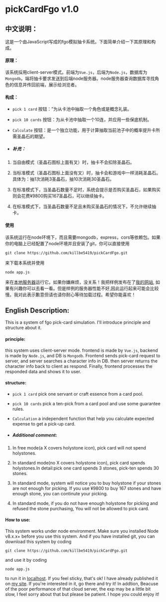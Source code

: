 # pickCardFgo v1.0


## 中文说明：

这是一个由JavaScript写成的fgo模拟抽卡系统。下面简单介绍一下其原理和构成。

#### 原理：

该系统採用client-server模式。前端为`Vue.js`，后端为`Node.js`，数据库为`Mongodb`。端将抽卡要求发送到后端node服务器。node服务器查询数据库寻找角色的信息并传回前端，展示给浏览者。

#### 构成：

- `pick 1 card` 按钮：”为从卡池中抽取一个角色或是概念礼装。

- `pick 10 cards` 按钮：为从卡池中抽取一个10连，并应用一些保底机制。

- `Calculate` 按钮：是一个独立功能，用于计算抽取当前池子中的概率提升卡所需圣晶石的期望。

- ##### 补充：

1. 当自由模式（圣晶石图标上面有叉）时，抽卡不会扣除圣晶石。

2. 当标准模式（圣晶石图标上面没有叉）时，抽卡会和游戏中一样消耗圣晶石。具体为：抽1次消耗3圣晶石，抽10次消耗30圣晶石。

3. 在标准模式下，当圣晶石数量不足时，系统会提示是否购买圣晶石，如果购买则会花费¥9800购买167圣晶石，可以继续抽卡。

4. 在标准模式下，当圣晶石数量不足且未购买圣晶石的情况下，不允许继续抽卡。

#### 使用
该系统运行在node环境下，而且需要mongodb，express，cors等依赖包。如果你的电脑上已经配置了node环境并且安装了git，你可以直接使用

`git clone https://github.com/killbe5419/pickCardFgo.git` 

来下载本系统并使用

`node app.js`

来在[本地服务器](http://localhost:8080)运行它。如果你嫌麻烦，没关系！我把样例发布在了[我的网站](http://net-labo.icu:8080), 如果有兴趣你可以去看一看。但是样例的服务器性能不好,因此运行起来可能会比较慢。我对此表示歉意但请也请你耐心等待加载过程。希望你能喜欢！


## English Description:
This is a system of fgo pick-card simulation. I'll introduce principle and structure about it.

#### principle:
this system uses client-server mode. frontend is made by `Vue.js`, backend is made by `Node.js`, and DB is `Mongodb`. Frontend sends pick-card request to server, and server searches a character info in DB. then server returns the character info back to client as respond. Finally, frontend processes the responded data and shows it to user.

#### structure:

- `pick 1 card`  pick one servant or craft essence from a card pool.

- `pick 10 cards`  pick a ten-pick from a card pool and use some guarantee rules.

- `Calculation`  a independent function that help you calculate expected expense to get a pick-up card.

- ##### Additional comment:

1. In free mode(a X covers holystone icon), pick card will not spend holystones.

2. In standard mode(no X covers holystone icon), pick card spends holystones.In detail:pick one card spends 3 stones, pick-ten spends 30 stones.

3. In standard mode, system will notice you to buy holystone if your stones are not enough for picking. If you use ¥9800 to buy 167 stones and have enough stone, you can continute your picking.

4. In standard mode, if you do not have enough holystone for picking and refused the stone purchasing, You will not be allowed to pick card.

#### How to use:
This system works under node environment. Make sure you installed Node v8.x.x+ before you use this system. And if you have installed git, you can download this system by coding

`git clone https://github.com/killbe5419/pickCardFgo.git`

and use it by coding

`node app.js`

to run it in [localhost](http://localhost:8080). If you feel sticky, that's ok! I have already published it on [my site](http://pickcard.net-labo.icu). If you're interested in it, go there and try it! In addtion, Beacuse of the poor performance of that cloud server, the exp may be a little bit slow, I feel sorry about that but please be patient. I hope you could enjoy it!

